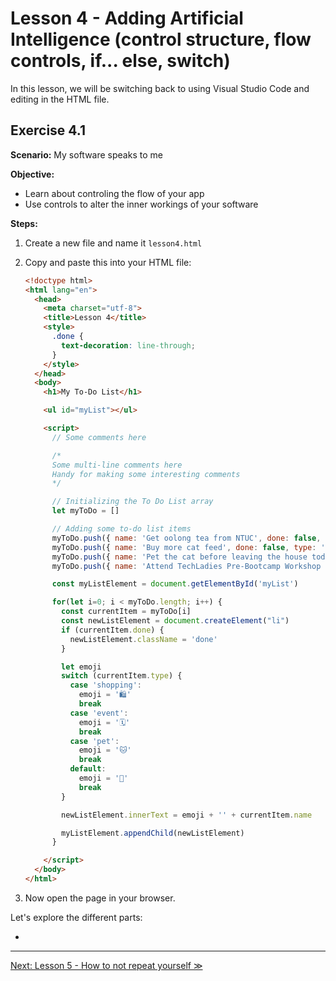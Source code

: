 # Lesson 4 - Adding Artificial Intelligence (control structure, flow controls, if... else, switch)

In this lesson, we will be switching back to using Visual Studio Code and editing in the HTML file.

## Exercise 4.1

**Scenario:** My software speaks to me

**Objective:**

- Learn about controling the flow of your app
- Use controls to alter the inner workings of your software

**Steps:**

1. Create a new file and name it `lesson4.html`
2. Copy and paste this into your HTML file:

    ```html
    <!doctype html>
    <html lang="en">
      <head>
        <meta charset="utf-8">
        <title>Lesson 4</title>
        <style>
          .done {
            text-decoration: line-through;
          }
        </style>
      </head>
      <body>
        <h1>My To-Do List</h1>
    
        <ul id="myList"></ul>
    
        <script>
          // Some comments here
    
          /*
          Some multi-line comments here
          Handy for making some interesting comments
          */
    
          // Initializing the To Do List array
          let myToDo = []
    
          // Adding some to-do list items
          myToDo.push({ name: 'Get oolong tea from NTUC', done: false, type: 'shopping' })
          myToDo.push({ name: 'Buy more cat feed', done: false, type: 'shopping' })
          myToDo.push({ name: 'Pet the cat before leaving the house today', done: true, type: 'pet' })
          myToDo.push({ name: 'Attend TechLadies Pre-Bootcamp Workshop 2', done: true, type: 'event' })
    
          const myListElement = document.getElementById('myList')
    
          for(let i=0; i < myToDo.length; i++) {
            const currentItem = myToDo[i]
            const newListElement = document.createElement("li")
            if (currentItem.done) {
              newListElement.className = 'done'
            }
    
            let emoji
            switch (currentItem.type) {
              case 'shopping':
                emoji = '🛍'
                break
              case 'event':
                emoji = '🗓'
                break
              case 'pet':
                emoji = '🐱'
                break
              default:
                emoji = '📝'
                break
            }
    
            newListElement.innerText = emoji + '' + currentItem.name
    
            myListElement.appendChild(newListElement)
          }
    
        </script>
      </body>
    </html>
    ```

3. Now open the page in your browser.

Let's explore the different parts:

- 

---

[Next: Lesson 5 - How to not repeat yourself ≫](lesson2.md)
